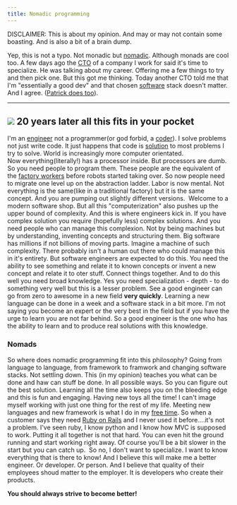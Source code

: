 ```yaml
---
title: Nomadic programming 
--- 
```


DISCLAIMER: This is about my opinion.
And may or may not contain some boasting. And is also a bit of a brain
dump.

Yep, this is not a typo. Not monadic but
[nomadic](http://en.wikipedia.org/wiki/Nomad "Nomad"). Although monads
are cool too.
A few days ago the
[CTO](http://en.wikipedia.org/wiki/Chief_technology_officer "Chief technology officer")
of a company I work for said it's time to specialize. He was talking
about my career. Offering me a few things to try and then pick one. But
this got me thinking.
Today another CTO told me that I'm "essentially a good dev" and that
chosen
[software](http://en.wikipedia.org/wiki/Computer_software "Computer software")
stack doesn't matter. And I agree. ([Patrick does
too](http://www.kalzumeus.com/2011/10/28/dont-call-yourself-a-programmer/)).

  ----------------------
  [![](http://www.thatericalper.com/wp-content/uploads/2012/11/years.jpg)](http://www.thatericalper.com/wp-content/uploads/2012/11/years.jpg)
  20 years later all this fits in your pocket
  ----------------------

I'm an [engineer](http://en.wikipedia.org/wiki/Engineer "Engineer") not
a programmer(or god forbid, a
[coder](http://en.wikipedia.org/wiki/Programmer "Programmer")). I solve
problems not just write code. It just happens that code is
[solution](http://en.wikipedia.org/wiki/Solution "Solution") to most
problems I try to solve. World is increasingly more computer orientated.
Now everything(literally!) has a processor inside. But processors are
dumb. So you need people to program them. These people are the
equivalent of the [factory
workers](http://en.wikipedia.org/wiki/Factory "Factory") before robots
started taking over. So now people need to migrate one level up on the
abstraction ladder. Labor is now mental. Not everything is the same(like
in a traditional factory) but it is the same concept. And you are
pumping out slightly different versions.  Welcome to a modern software
shop.
But all this "computerization" also pushes up the upper bound of
complexity. And this is where engineers kick in. If you have complex
solution you require (hopefully less) complex solutions. And you need
people who can manage this complexion. Not by being machines but by
understanding, inventing concepts and structuring them. Big software has
millions if not billions of moving parts. Imagine a machine of such
complexity. There probably isn't a human out there who could manage this
in it's entirety. But software engineers are expected to do this. You
need the ability to see something and relate it to known concepts or
invent a new concept and relate it to oter stuff. Connect things
together. And to do this well you need broad knowledge. Yes you need
specialization - depth - to do something very well but this is a lesser
problem. See a good engineer can go from zero to awesome in a new field
**very quickly**. Learning a new language can be done in a week and a
software stack in a bit more. I'm not saying you become an expert or the
very best in the field but if you have the urge to learn you are not far
behind. So a good engineer is the one who has the ability to learn and
to produce real solutions with this knowledge.


### Nomads

So where does nomadic programming fit into this philosophy? Going from
language to language, from framework to framwork and changing software
stacks. Not settling down. This (in my opinion) teaches you what can be
done and haw can stuff be done. In all possible ways. So you can figure
out the best solution. Learning all the time also keeps you on the
bleeding edge and this is fun and engaging. Having new toys all the
time! I can't image myself working with just one thing for the rest of
my life. Meeting new languages and new framework is what I do in my
[free time](http://en.wikipedia.org/wiki/Leisure "Leisure"). So when a
customer says they need [Ruby on
Rails](http://rubyonrails.org/ "Ruby on Rails") and I never used it
before....it's not a problem. I've seen ruby, I know python and I know
how MVC is supposed to work. Putting it all together is not that hard.
You can even hit the ground running and start working right away. Of
course you'll be a bit slower in the start but you can catch up.  So no,
I don't want to specialize. I want to know everything that is there to
know! And I believe this will make me a better engineer. Or developer.
Or person. And I believe that quality of their employees shoud matter to
the employer. It is developers who create their products. 

**You should always strive to become better!**
